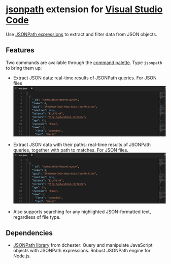 # [jsonpath](https://github.com/dchester/jsonpath) extension for [Visual Studio Code](https://code.visualstudio.com/)

Use [JSONPath expressions](https://github.com/dchester/jsonpath#jsonpath-syntax) to extract and filter data from JSON objects.

## Features
Two commands are available through the [command palette](https://code.visualstudio.com/docs/getstarted/userinterface#_command-palette). Type `jsonpath` to bring them up:

- Extract JSON data: real-time results of JSONPath queries. For JSON files
![demo_query](docs/demo_query.gif)

- Extract JSON data with their paths: real-time results of JSONPath queries, together with path to matches. For JSON files.
![demo_nodes](docs/demo_nodes.gif)

- Also supports searching for any highlighted JSON-formatted text, regardless of file type.

## Dependencies
- [JSONPath library](https://github.com/dchester/jsonpath) from dchester: Query and manipulate JavaScript objects with JSONPath expressions. Robust JSONPath engine for Node.js.